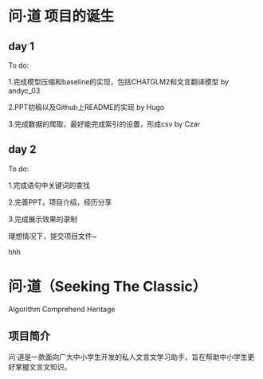 # 问·道 项目的诞生

## day 1
To do:

1.完成模型压缩和baseline的实现，包括CHATGLM2和文言翻译模型 by andyc_03

2.PPT初稿以及Github上README的实现 by Hugo

3.完成数据的爬取，最好能完成索引的设置，形成csv by Czar

## day 2
To do:

1.完成语句中关键词的查找

2.完善PPT，项目介绍，经历分享

3.完成展示效果的录制

理想情况下，提交项目文件~

hhh

# 问·道（Seeking The Classic）
Algorithm Comprehend Heritage

## 项目简介
问·道是一款面向广大中小学生开发的私人文言文学习助手，旨在帮助中小学生更好掌握文言文知识。

